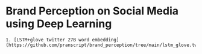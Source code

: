 
# Brand Perception on Social Media using Deep Learning

	1. [LSTM+glove twitter 27B word embedding](https://github.com/pranscript/brand_perception/tree/main/lstm_glove.twitter.27B)